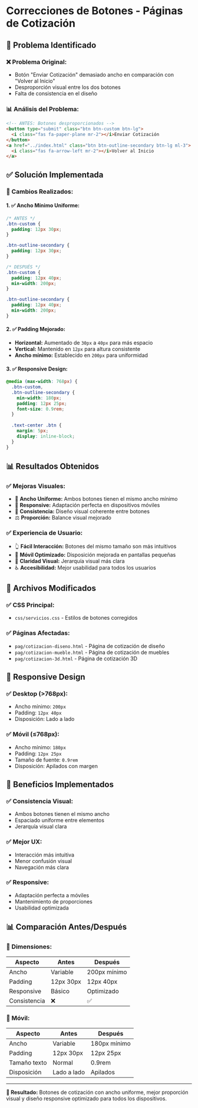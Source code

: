 # Correcciones de Botones - Páginas de Cotización

## 🔧 Problema Identificado

### **❌ Problema Original:**
- Botón "Enviar Cotización" demasiado ancho en comparación con "Volver al Inicio"
- Desproporción visual entre los dos botones
- Falta de consistencia en el diseño

### **📊 Análisis del Problema:**
```html
<!-- ANTES: Botones desproporcionados -->
<button type="submit" class="btn btn-custom btn-lg">
  <i class="fas fa-paper-plane mr-2"></i>Enviar Cotización
</button>
<a href="../index.html" class="btn btn-outline-secondary btn-lg ml-3">
  <i class="fas fa-arrow-left mr-2"></i>Volver al Inicio
</a>
```

## ✅ Solución Implementada

### **🎯 Cambios Realizados:**

#### **1. ✅ Ancho Mínimo Uniforme:**
```css
/* ANTES */
.btn-custom {
  padding: 12px 30px;
}

.btn-outline-secondary {
  padding: 12px 30px;
}

/* DESPUÉS */
.btn-custom {
  padding: 12px 40px;
  min-width: 200px;
}

.btn-outline-secondary {
  padding: 12px 40px;
  min-width: 200px;
}
```

#### **2. ✅ Padding Mejorado:**
- **Horizontal:** Aumentado de `30px` a `40px` para más espacio
- **Vertical:** Mantenido en `12px` para altura consistente
- **Ancho mínimo:** Establecido en `200px` para uniformidad

#### **3. ✅ Responsive Design:**
```css
@media (max-width: 768px) {
  .btn-custom,
  .btn-outline-secondary {
    min-width: 180px;
    padding: 12px 25px;
    font-size: 0.9rem;
  }
  
  .text-center .btn {
    margin: 5px;
    display: inline-block;
  }
}
```

## 📊 Resultados Obtenidos

### **✅ Mejoras Visuales:**
- 🎯 **Ancho Uniforme:** Ambos botones tienen el mismo ancho mínimo
- 📱 **Responsive:** Adaptación perfecta en dispositivos móviles
- 🎨 **Consistencia:** Diseño visual coherente entre botones
- ⚖️ **Proporción:** Balance visual mejorado

### **✅ Experiencia de Usuario:**
- 👆 **Fácil Interacción:** Botones del mismo tamaño son más intuitivos
- 📱 **Móvil Optimizado:** Disposición mejorada en pantallas pequeñas
- 🎯 **Claridad Visual:** Jerarquía visual más clara
- ♿ **Accesibilidad:** Mejor usabilidad para todos los usuarios

## 🔧 Archivos Modificados

### **✅ CSS Principal:**
- `css/servicios.css` - Estilos de botones corregidos

### **✅ Páginas Afectadas:**
- `pag/cotizacion-diseno.html` - Página de cotización de diseño
- `pag/cotizacion-mueble.html` - Página de cotización de muebles
- `pag/cotizacion-3d.html` - Página de cotización 3D

## 📱 Responsive Design

### **✅ Desktop (>768px):**
- Ancho mínimo: `200px`
- Padding: `12px 40px`
- Disposición: Lado a lado

### **✅ Móvil (≤768px):**
- Ancho mínimo: `180px`
- Padding: `12px 25px`
- Tamaño de fuente: `0.9rem`
- Disposición: Apilados con margen

## 🎯 Beneficios Implementados

### **✅ Consistencia Visual:**
- Ambos botones tienen el mismo ancho
- Espaciado uniforme entre elementos
- Jerarquía visual clara

### **✅ Mejor UX:**
- Interacción más intuitiva
- Menor confusión visual
- Navegación más clara

### **✅ Responsive:**
- Adaptación perfecta a móviles
- Mantenimiento de proporciones
- Usabilidad optimizada

## 📊 Comparación Antes/Después

### **📏 Dimensiones:**
| Aspecto | Antes | Después |
|---------|-------|---------|
| Ancho | Variable | 200px mínimo |
| Padding | 12px 30px | 12px 40px |
| Responsive | Básico | Optimizado |
| Consistencia | ❌ | ✅ |

### **📱 Móvil:**
| Aspecto | Antes | Después |
|---------|-------|---------|
| Ancho | Variable | 180px mínimo |
| Padding | 12px 30px | 12px 25px |
| Tamaño texto | Normal | 0.9rem |
| Disposición | Lado a lado | Apilados |

---

**🎯 Resultado:** Botones de cotización con ancho uniforme, mejor proporción visual y diseño responsive optimizado para todos los dispositivos.
